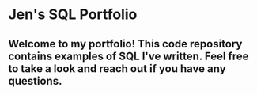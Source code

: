 # Jen's SQL Portfolio
## Welcome to my portfolio! This code repository contains examples of SQL I've written. Feel free to take a look and reach out if you have any questions. 
